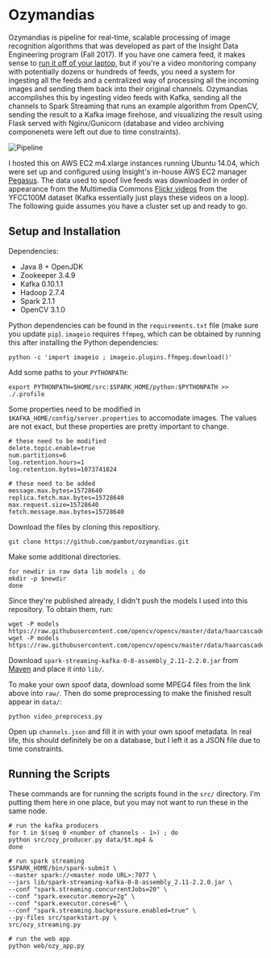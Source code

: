 # Ozymandias
Ozymandias is pipeline for real-time, scalable processing of image recognition algorithms that was developed as part of the Insight Data Engineering program (Fall 2017). If you have one camera feed, it makes sense to [run it off of your laptop](https://blog.miguelgrinberg.com/post/video-streaming-with-flask), but if you're a video monitoring company with potentially dozens or hundreds of feeds, you need a system for ingesting all the feeds and a centralized way of processing all the incoming images and sending them back into their original channels. Ozymandias accomplishes this by ingesting video feeds with Kafka, sending all the channels to Spark Streaming that runs an example algorithm from OpenCV, sending the result to a Kafka image firehose, and visualizing the result using Flask served with Nginx/Gunicorn (database and video archiving componenets were left out due to time constraints).

![Pipeline](https://github.com/pambot/ozymandias/blob/master/pipeline.png)

I hosted this on AWS EC2 m4.xlarge instances running Ubuntu 14.04, which were set up and configured using Insight's in-house AWS EC2 manager [Pegasus](https://github.com/InsightDataScience/pegasus). The data used to spoof live feeds was downloaded in order of appearance from the Multimedia Commons [Flickr videos](http://multimedia-commons.s3-website-us-west-2.amazonaws.com/?prefix=data/videos/mp4/) from the YFCC100M dataset (Kafka essentially just plays these videos on a loop). The following guide assumes you have a cluster set up and ready to go.

## Setup and Installation
Dependencies:
* Java 8 + OpenJDK
* Zookeeper 3.4.9
* Kafka 0.10.1.1
* Hadoop 2.7.4
* Spark 2.1.1
* OpenCV 3.1.0

Python dependencies can be found in the `requirements.txt` file (make sure you update `pip`). `imageio` requires `ffmpeg`, which can be obtained by running this after installing the Python dependencies:

    python -c 'import imageio ; imageio.plugins.ffmpeg.download()'

Add some paths to your `PYTHONPATH`:

    export PYTHONPATH=$HOME/src:$SPARK_HOME/python:$PYTHONPATH >> ./.profile

Some properties need to be modified in `$KAFKA_HOME/config/server.properties` to accomodate images. The values are not exact, but these properties are pretty important to change.

    # these need to be modified
    delete.topic.enable=true
    num.partitions=6
    log.retention.hours=1
    log.retention.bytes=1073741824
    
    # these need to be added
    message.max.bytes=15728640
    replica.fetch.max.bytes=15728640
    max.request.size=15728640
    fetch.message.max.bytes=15728640

Download the files by cloning this repositiory.

    git clone https://github.com/pambot/ozymandias.git

Make some additional directories.

    for newdir in raw data lib models ; do
    mkdir -p $newdir
    done

Since they're published already, I didn't push the models I used into this repository. To obtain them, run:

    wget -P models https://raw.githubusercontent.com/opencv/opencv/master/data/haarcascades/haarcascade_frontalface_default.xml
    wget -P models https://raw.githubusercontent.com/opencv/opencv/master/data/haarcascades/haarcascade_profileface.xml

Download `spark-streaming-kafka-0-8-assembly_2.11-2.2.0.jar` from [Maven](https://mvnrepository.com/artifact/org.apache.spark/spark-streaming-kafka-0-8-assembly_2.11/2.2.0) and place it into `lib/`.

To make your own spoof data, download some MPEG4 files from the link above into `raw/`. Then do some preprocessing to make the finished result appear in `data/`:

    python video_preprocess.py

Open up `channels.json` and fill it in with your own spoof metadata. In real life, this should definitely be on a database, but I left it as a JSON file due to time constraints.

## Running the Scripts
These commands are for running the scripts found in the `src/` directory. I'm putting them here in one place, but you may not want to run these in the same node.

    # run the kafka producers
    for t in $(seq 0 <number of channels - 1>) ; do
    python src/ozy_producer.py data/$t.mp4 &
    done
    
    # run spark streaming
    $SPARK_HOME/bin/spark-submit \
    --master spark://<master node URL>:7077 \
    --jars lib/spark-streaming-kafka-0-8-assembly_2.11-2.2.0.jar \
    --conf "spark.streaming.concurrentJobs=20" \
    --conf "spark.executor.memory=2g" \
    --conf "spark.executor.cores=6" \
    --conf "spark.streaming.backpressure.enabled=true" \
    --py-files src/sparkstart.py \
    src/ozy_streaming.py
    
    # run the web app
    python web/ozy_app.py

